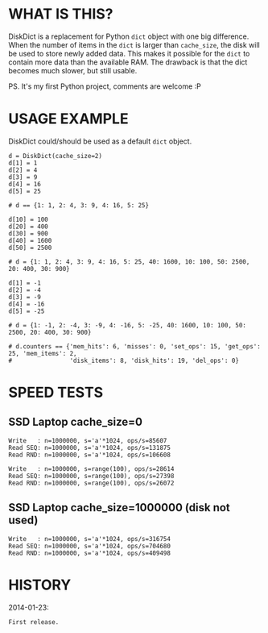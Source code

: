 WHAT IS THIS?
=============

DiskDict is a replacement for Python `dict` object with one big difference.
When the number of items in the `dict` is larger than `cache_size`, the
disk will be used to store newly added data. This makes it possible for
the `dict` to contain more data than the available RAM. The drawback is that
the dict becomes much slower, but still usable.


PS. It's my first Python project, comments are welcome :P



USAGE EXAMPLE
=============

DiskDict could/should be used as a default `dict` object.


    d = DiskDict(cache_size=2)
    d[1] = 1
    d[2] = 4
    d[3] = 9
    d[4] = 16
    d[5] = 25

    # d == {1: 1, 2: 4, 3: 9, 4: 16, 5: 25}

    d[10] = 100
    d[20] = 400
    d[30] = 900
    d[40] = 1600
    d[50] = 2500

    # d = {1: 1, 2: 4, 3: 9, 4: 16, 5: 25, 40: 1600, 10: 100, 50: 2500, 20: 400, 30: 900}

    d[1] = -1
    d[2] = -4
    d[3] = -9
    d[4] = -16
    d[5] = -25

    # d = {1: -1, 2: -4, 3: -9, 4: -16, 5: -25, 40: 1600, 10: 100, 50: 2500, 20: 400, 30: 900}

    # d.counters == {'mem_hits': 6, 'misses': 0, 'set_ops': 15, 'get_ops': 25, 'mem_items': 2,
    #                'disk_items': 8, 'disk_hits': 19, 'del_ops': 0}



SPEED TESTS
===========


SSD Laptop cache_size=0
-----------------------

    Write   : n=1000000, s='a'*1024, ops/s=85607
    Read SEQ: n=1000000, s='a'*1024, ops/s=131875
    Read RND: n=1000000, s='a'*1024, ops/s=106608

    Write   : n=1000000, s=range(100), ops/s=28614
    Read SEQ: n=1000000, s=range(100), ops/s=27398
    Read RND: n=1000000, s=range(100), ops/s=26072


SSD Laptop cache_size=1000000 (disk not used)
---------------------------------------------

    Write   : n=1000000, s='a'*1024, ops/s=316754
    Read SEQ: n=1000000, s='a'*1024, ops/s=704680
    Read RND: n=1000000, s='a'*1024, ops/s=409498



HISTORY
=======

2014-01-23:

    First release.
